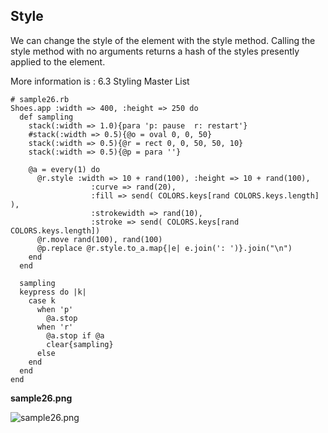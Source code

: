 Style
-----

We can change the style of the element with the style method. Calling the style method with no arguments returns a hash of the styles presently applied to the element.

More information is : 6.3 Styling Master List

	# sample26.rb
	Shoes.app :width => 400, :height => 250 do
	  def sampling
	    stack(:width => 1.0){para 'p: pause  r: restart'}
	    #stack(:width => 0.5){@o = oval 0, 0, 50}
	    stack(:width => 0.5){@r = rect 0, 0, 50, 50, 10}
	    stack(:width => 0.5){@p = para ''}
	    
	    @a = every(1) do
	      @r.style :width => 10 + rand(100), :height => 10 + rand(100),
	                  :curve => rand(20),
	                  :fill => send( COLORS.keys[rand COLORS.keys.length] ),
	                  :strokewidth => rand(10),
	                  :stroke => send( COLORS.keys[rand COLORS.keys.length])
	      @r.move rand(100), rand(100)
	      @p.replace @r.style.to_a.map{|e| e.join(': ')}.join("\n")
	    end
	  end
	  
	  sampling
	  keypress do |k|
	    case k
	      when 'p'
	        @a.stop
	      when 'r'
	        @a.stop if @a
	        clear{sampling}
	      else
	    end
	  end
	end

**sample26.png**

![sample26.png](http://github.com/ashbb/shoes_tutorial_html/tree/master%2Fimages%2Fsample26.png?raw=true)
